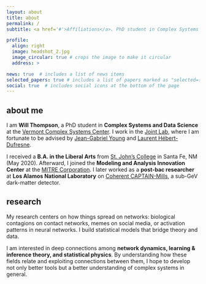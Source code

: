 ```yaml
---
layout: about
title: about
permalink: /
subtitle: <a href='#'>Affiliations</a>. PhD student in Complex Systems and Data Science at the Vermont Complex Systems Center 

profile:
  align: right
  image: headshot_2.jpg
  image_circular: true # crops the image to make it circular
  address: >

news: true  # includes a list of news items
selected_papers: true # includes a list of papers marked as "selected={true}"
social: true  # includes social icons at the bottom of the page
---
```

## about me  


I am **Will Thompson**, a PhD student in **Complex Systems and Data Science** at the [Vermont Complex Systems Center](https://vermontcomplexsystems.org/). I work in the [Joint Lab](https://joint-lab.github.io/), where I am fortunate to be advised by [Jean-Gabriel Young](https://jgyoung.ca/) and [Laurent Hébert-Dufresne](https://laurenthebertdufresne.github.io/).

I received a **B.A. in the Liberal Arts** from [St. John’s College](https://www.sjc.edu/) in Santa Fe, NM (May 2020). Afterward, I joined the **Modeling and Analysis Innovation Center** at the [MITRE Corporation](https://www.mitre.org/our-impact/mitre-labs/modeling-and-analysis-innovation-center). I later worked as a **post-bac researcher** at **Los Alamos National Laboratory** on [Coherent CAPTAIN-Mills](https://ccm.mit.edu/), a sub-GeV dark-matter detector.


## research

My research centers on how things spread on networks: biological contagions on contact networks, memes on social media, or activation patterns in neural networks. I build statistical models that bridge theory and data.

I am interested in deep connections among **network dynamics, learning & inference theory, and statistical physics**. By understanding how these fields relate and exploiting connections between them, I hope to develop not only better tools but a better understanding of complex systems in general. 

